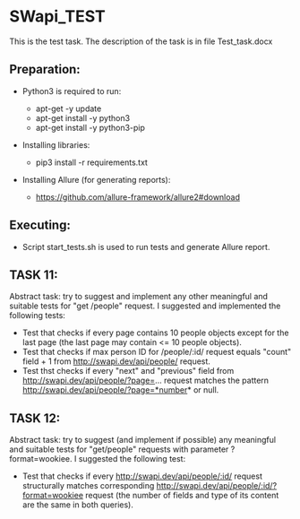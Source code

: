 # SWapi_TEST

This is the test task. The description of the task is in file Test_task.docx

## Preparation:
- Python3 is required to run:
    - apt-get -y update
    - apt-get install -y python3
    - apt-get install -y python3-pip
    
- Installing libraries:
    - pip3 install -r requirements.txt
    
- Installing Allure (for generating reports):
    - https://github.com/allure-framework/allure2#download
    
## Executing:
- Script start_tests.sh is used to run tests and generate Allure report.

## TASK 11:
Abstract task: try to suggest and implement any other meaningful and suitable tests for "get /people" request. I suggested and implemented the following tests:
- Test that checks if every page contains 10 people objects except for the last page (the last page may contain <= 10 people objects).
- Test that checks if max person ID for /people/:id/ request equals "count" field + 1 from http://swapi.dev/api/people/ request.
- Test thst checks if every "next" and "previous" field from http://swapi.dev/api/people/?page=... request matches the pattern http://swapi.dev/api/people/?page=*number* or null.

## TASK 12:
Abstract task: try to suggest (and implement if possible) any meaningful and suitable tests for "get/people" requests with parameter ?format=wookiee. I suggested the following test: 
- Test that checks if every http://swapi.dev/api/people/:id/ request structurally matches corresponding http://swapi.dev/api/people/:id/?format=wookiee request (the number of fields and type of its content are the same in both queries).
